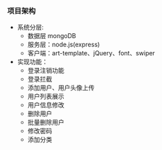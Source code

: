### 项目架构 
- 系统分层: 
    - 数据层 mongoDB
    - 服务层：node.js(express)
    - 客户端：art-template、jQuery、font、swiper
- 实现功能：
    - 登录注销功能
    - 登录拦截
    - 添加用户、用户头像上传
    - 用户列表展示
    - 用户信息修改
    - 删除用户
    - 批量删除用户
    - 修改密码
    - 添加分类